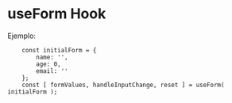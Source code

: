 # useForm Hook 

Ejemplo: 

```
    const initialForm = {
        name: '', 
        age: 0, 
        email: ''
    };
    const [ formValues, handleInputChange, reset ] = useForm( initialForm ); 

```